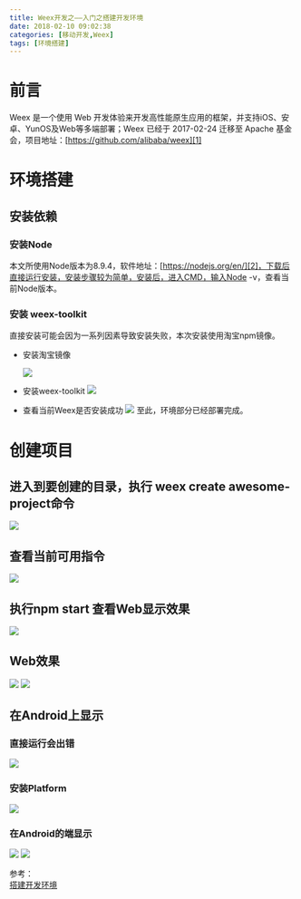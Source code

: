 ```yaml
---
title: Weex开发之——入门之搭建开发环境
date: 2018-02-10 09:02:38
categories: [移动开发,Weex]
tags: [环境搭建]
---
```

# 前言
Weex 是一个使用 Web 开发体验来开发高性能原生应用的框架，并支持iOS、安卓、YunOS及Web等多端部署；Weex 已经于 2017-02-24 迁移至 Apache 基金会，项目地址：[https://github.com/alibaba/weex][1]  
<!--more-->
# 环境搭建
## 安装依赖
### 安装Node
本文所使用Node版本为8.9.4，软件地址：[https://nodejs.org/en/][2]，下载后直接运行安装，安装步骤较为简单，安装后，进入CMD，输入Node -v，查看当前Node版本。  
### 安装 weex-toolkit
直接安装可能会因为一系列因素导致安装失败，本次安装使用淘宝npm镜像。  

- 安装淘宝镜像

	![][3]
- 安装weex-toolkit
![][4]
- 查看当前Weex是否安装成功
![][5]
至此，环境部分已经部署完成。
# 创建项目
##  进入到要创建的目录，执行 weex create awesome-project命令
![][6]
## 查看当前可用指令
![][7]
## 执行npm start 查看Web显示效果
![][8]
## Web效果
![][9]
![][10]
## 在Android上显示
### 直接运行会出错
![][11]
### 安装Platform
![][12]
### 在Android的端显示
![][13] 
![][14]

参考：  
[搭建开发环境][15]

[1]: https://github.com/alibaba/weex
[2]: https://nodejs.org/en/
[3]: http://p3wvsggzl.bkt.clouddn.com/weex-taobao.png
[4]: http://p3wvsggzl.bkt.clouddn.com/weex-toolkit.png
[5]: http://p3wvsggzl.bkt.clouddn.com/weex-usage.png
[6]: http://p3wvsggzl.bkt.clouddn.com/weex-create-project.png
[7]: http://p3wvsggzl.bkt.clouddn.com/weex-commands.png
[8]: http://p3wvsggzl.bkt.clouddn.com/weex-npm-start.png
[9]: http://p3wvsggzl.bkt.clouddn.com/weex-ready.png
[10]: http://p3wvsggzl.bkt.clouddn.com/weex-runing.png
[11]: http://p3wvsggzl.bkt.clouddn.com/weex-run-android-error.png
[12]: http://p3wvsggzl.bkt.clouddn.com/weex-platform.png
[13]: http://p3wvsggzl.bkt.clouddn.com/weex-run-android.png
[14]: http://p3wvsggzl.bkt.clouddn.com/weex-success.png
[15]: http://weex.apache.org/cn/guide/set-up-env.html
